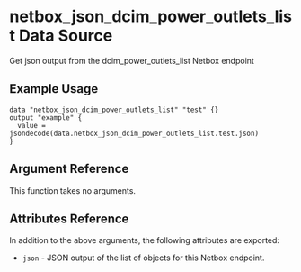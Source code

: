 # netbox\_json\_dcim\_power\_outlets\_list Data Source

Get json output from the dcim_power_outlets_list Netbox endpoint

## Example Usage

```hcl
data "netbox_json_dcim_power_outlets_list" "test" {}
output "example" {
  value = jsondecode(data.netbox_json_dcim_power_outlets_list.test.json)
}
```

## Argument Reference

This function takes no arguments.

## Attributes Reference

In addition to the above arguments, the following attributes are exported:
* ``json`` - JSON output of the list of objects for this Netbox endpoint.

